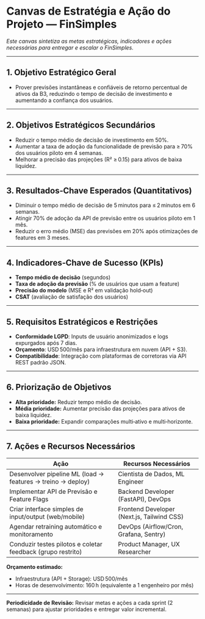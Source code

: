 # Canvas de Estratégia e Ação do Projeto — FinSimples

_Este canvas sintetiza as metas estratégicas, indicadores e ações necessárias para entregar e escalar o FinSimples._

---

## 1. Objetivo Estratégico Geral
- Prover previsões instantâneas e confiáveis de retorno percentual de ativos da B3, reduzindo o tempo de decisão de investimento e aumentando a confiança dos usuários.

---

## 2. Objetivos Estratégicos Secundários
- Reduzir o tempo médio de decisão de investimento em 50%.  
- Aumentar a taxa de adoção da funcionalidade de previsão para ≥ 70% dos usuários piloto em 4 semanas.  
- Melhorar a precisão das projeções (R² ≥ 0.15) para ativos de baixa liquidez.

---

## 3. Resultados‑Chave Esperados (Quantitativos)
- Diminuir o tempo médio de decisão de 5 minutos para ≤ 2 minutos em 6 semanas.  
- Atingir 70% de adoção da API de previsão entre os usuários piloto em 1 mês.  
- Reduzir o erro médio (MSE) das previsões em 20% após otimizações de features em 3 meses.

---

## 4. Indicadores‑Chave de Sucesso (KPIs)
- **Tempo médio de decisão** (segundos)  
- **Taxa de adoção da previsão** (% de usuários que usam a feature)  
- **Precisão do modelo** (MSE e R² em validação hold‑out)  
- **CSAT** (avaliação de satisfação dos usuários)

---

## 5. Requisitos Estratégicos e Restrições
- **Conformidade LGPD**: Inputs de usuário anonimizados e logs expurgados após 7 dias.  
- **Orçamento**: USD 500/mês para infraestrutura em nuvem (API + S3).  
- **Compatibilidade**: Integração com plataformas de corretoras via API REST padrão JSON.

---

## 6. Priorização de Objetivos
- **Alta prioridade:** Reduzir tempo médio de decisão.  
- **Média prioridade:** Aumentar precisão das projeções para ativos de baixa liquidez.  
- **Baixa prioridade:** Expandir comparações multi‑ativo e multi‑horizonte.

---

## 7. Ações e Recursos Necessários
| Ação                                                       | Recursos Necessários                             |
|------------------------------------------------------------|--------------------------------------------------|
| Desenvolver pipeline ML (load → features → treino → deploy)| Cientista de Dados, ML Engineer                  |
| Implementar API de Previsão e Feature Flags                | Backend Developer (FastAPI), DevOps              |
| Criar interface simples de input/output (web/mobile)       | Frontend Developer (Next.js, Tailwind CSS)       |
| Agendar retraining automático e monitoramento              | DevOps (Airflow/Cron, Grafana, Sentry)           |
| Conduzir testes pilotos e coletar feedback (grupo restrito)| Product Manager, UX Researcher                   |

**Orçamento estimado:**  
- Infraestrutura (API + Storage): USD 500/mês  
- Horas de desenvolvimento: 160 h (equivalente a 1 engenheiro por mês)  

---

**Periodicidade de Revisão:** Revisar metas e ações a cada sprint (2 semanas) para ajustar prioridades e entregar valor incremental.  
